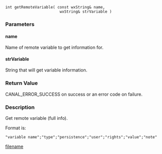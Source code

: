 

```clike
int getRemoteVariable( const wxString& name, 
                        wxString& strVariable )
```

### Parameters

#### name
Name of remote variable to get information for.

#### strVariable
String that will get variable information.

### Return Value
CANAL_ERROR_SUCCESS on success or an error code on failure. 

### Description
Get remote variable (full info).

Format is:

    "variable name";"type";"persistence";"user";"rights";"value";"note"



[filename](./bottom_copyright.md ':include')